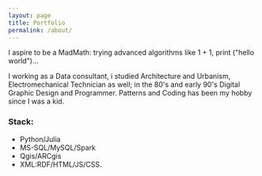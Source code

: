 ```yaml
---
layout: page
title: Portfolio
permalink: /about/
---
```


I aspire to be a MadMath: trying advanced algorithms like 1 + 1, print ("hello world")...

I working as a Data consultant, i studied Architecture and Urbanism, Electromechanical Technician as well;
in the 80's and early 90's Digital Graphic Design and Programmer.
Patterns and Coding has been my hobby since I was a kid.

### Stack:
* Python/Julia
* MS-SQL/MySQL/Spark
* Qgis/ARCgis
* XML:RDF/HTML/JS/CSS.

